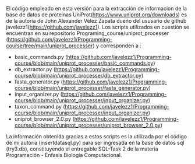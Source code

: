 El código empleado en esta versión para la extracción de informacion de la base de datos de proteinas UniProt(https://www.uniprot.org/downloads) es de la autoria de John Alexander Vélez Zapata dueño del ususario de github javelezz1(https://github.com/javelezz1). Los scripts utilizados en cuestión se encuentran en su repositorio Programing_course/uniprot_processer (https://github.com/javelezz1/Programming-course/tree/main/uniprot_processer) y corresponden a :

- basic_commands.py (https://github.com/javelezz1/Programming-course/blob/main/uniprot_processer/basic_commands.py)
- db_extractor.py (https://github.com/javelezz1/Programming-course/blob/main/uniprot_processer/db_extractor.py)
- fasta_generator.py (https://github.com/javelezz1/Programming-course/blob/main/uniprot_processer/fasta_generator.py)
- input_organizer.py (https://github.com/javelezz1/Programming-course/blob/main/uniprot_processer/input_organizer.py)
- taxon_command.py (https://github.com/javelezz1/Programming-course/blob/main/uniprot_processer/input_organizer.py)
- uniprot_browser_2.0.py (https://github.com/javelezz1/Programming-course/blob/main/uniprot_processer/uniprot_browser_2.0.py)

La información obtenida gracias a estos scripts es la utilizada por el código de mi autoria (insertdatasql.py) para ser ingresada en la base de datos sql (try3.db), constituyendo
el entregable SQL-Task 2 de la materia Programación - Énfasis Biología Computacional.
